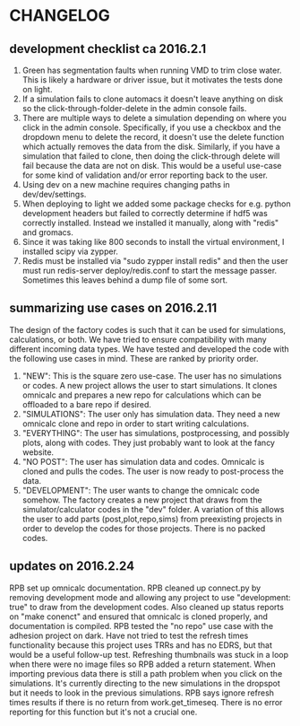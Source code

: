 # CHANGELOG

## development checklist ca 2016.2.1

1. Green has segmentation faults when running VMD to trim close water. This is likely a hardware or driver issue, but it motivates the tests done on light.
2. If a simulation fails to clone automacs it doesn't leave anything on disk so the click-through-folder-delete in the admin console fails.
3. There are multiple ways to delete a simulation depending on where you click in the admin console. Specifically, if you use a checkbox and the dropdown menu to delete the record, it doesn't use the delete function which actually removes the data from the disk. Similarly, if you have a simulation that failed to clone, then doing the click-through delete will fail because the data are not on disk. This would be a useful use-case for some kind of validation and/or error reporting back to the user.
4. Using dev on a new machine requires changing paths in dev/dev/settings.
5. When deploying to light we added some package checks for e.g. python development headers but failed to correctly determine if hdf5 was correctly installed. Instead we installed it manually, along with "redis" and gromacs.
6. Since it was taking like 800 seconds to install the virtual environment, I installed scipy via zypper.
7. Redis must be installed via "sudo zypper install redis" and then the user must run redis-server deploy/redis.conf to start the message passer. Sometimes this leaves behind a dump file of some sort.

## summarizing use cases on 2016.2.11

The design of the factory codes is such that it can be used for simulations, calculations, or both. We have tried to ensure compatibility with many different incoming data types. We have tested and developed the code with the following use cases in mind. These are ranked by priority order.

1. "NEW": This is the square zero use-case. The user has no simulations or codes. A new project allows the user to start simulations. It clones omnicalc and prepares a new repo for calculations which can be offloaded to a bare repo if desired. 
2. "SIMULATIONS": The user only has simulation data. They need a new omnicalc clone and repo in order to start writing calculations.
3. "EVERYTHING": The user has simulations, postprocessing, and possibly plots, along with codes. They just probably want to look at the fancy website.
4. "NO POST": The user has simulation data and codes. Omnicalc is cloned and pulls the codes. The user is now ready to post-process the data.
5. "DEVELOPMENT": The user wants to change the omnicalc code somehow. The factory creates a new project that draws from the simulator/calculator codes in the "dev" folder. A variation of this allows the user to add parts (post,plot,repo,sims) from preexisting projects in order to develop the codes for those projects. There is no packed codes.

## updates on 2016.2.24

RPB set up omnicalc documentation.
RPB cleaned up connect.py by removing development mode and allowing any project to use "development: true" to draw from the development codes. Also cleaned up status reports on "make conenct" and ensured that omnicalc is cloned properly, and documentation is compiled.
RPB tested the "no repo" use case with the adhesion project on dark. Have not tried to test the refresh times functionality because this project uses TRRs and has no EDRS, but that would be a useful follow-up test.
Refreshing thumbnails was stuck in a loop when there were no image files so RPB added a return statement.
When importing previous data there is still a path problem when you click on the simulations. It's currently directing to the new simulations in the dropspot but it needs to look in the previous simulations.
RPB says ignore refresh times results if there is no return from work.get_timeseq. There is no error reporting for this function but it's not a crucial one.